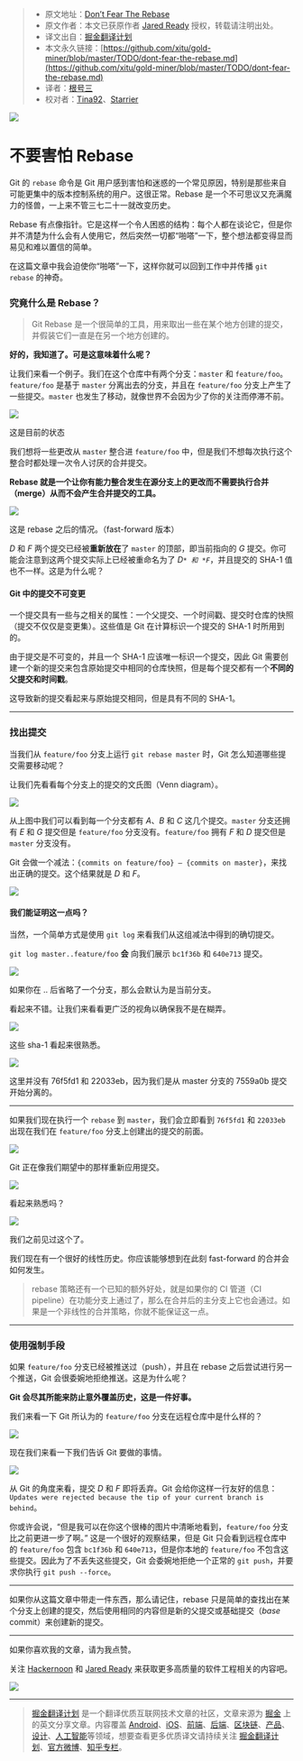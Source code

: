 > * 原文地址：[Don’t Fear The Rebase](https://hackernoon.com/dont-fear-the-rebase-bca683888dae)
> * 原文作者：本文已获原作者 [Jared Ready](https://hackernoon.com/@jared.ready) 授权，转载请注明出处。
> * 译文出自：[掘金翻译计划](https://github.com/xitu/gold-miner)
> * 本文永久链接：[https://github.com/xitu/gold-miner/blob/master/TODO/dont-fear-the-rebase.md](https://github.com/xitu/gold-miner/blob/master/TODO/dont-fear-the-rebase.md)
> * 译者：[根号三](https://github.com/sqrthree)
> * 校对者：[Tina92](https://github.com/Tina92)、[Starrier](https://github.com/Starriers)

![](https://ws3.sinaimg.cn/large/006tKfTcly1fpet99qa0jj31hc0icwg4.jpg)

# 不要害怕 Rebase

Git 的 `rebase` 命令是 Git 用户感到害怕和迷惑的一个常见原因，特别是那些来自可能更集中的版本控制系统的用户。这很正常。Rebase 是一个不可思议又充满魔力的怪兽，一上来不管三七二十一就改变历史。

Rebase 有点像指针。它是这样一个令人困惑的结构：每个人都在谈论它，但是你并不清楚为什么会有人使用它，然后突然一切都“啪嗒”一下，整个想法都变得显而易见和难以置信的简单。

在这篇文章中我会迫使你“啪嗒”一下，这样你就可以回到工作中并传播 `git rebase` 的神奇。

### 究竟什么是 Rebase？

> Git Rebase 是一个很简单的工具，用来取出一些在某个地方创建的提交，并假装它们一直是在另一个地方创建的。

**好的，我知道了。可是这意味着什么呢？**

让我们来看一个例子。我们在这个仓库中有两个分支：`master` 和 `feature/foo`。`feature/foo` 是基于 `master` 分离出去的分支，并且在 `feature/foo` 分支上产生了一些提交。`master` 也发生了移动，就像世界不会因为少了你的关注而停滞不前。

![](https://ws1.sinaimg.cn/large/006tKfTcly1fpeujk93g1j318g0rg41j.jpg)

这是目前的状态

我们想将一些更改从 `master` 整合进 `feature/foo` 中，但是我们不想每次执行这个整合时都处理一次令人讨厌的合并提交。

**Rebase 就是一个让你有能力整合发生在源分支上的更改而不需要执行合并（merge）从而不会产生合并提交的工具。**

![](https://ws2.sinaimg.cn/large/006tKfTcly1fpeups3ff0j31jk0g9acl.jpg)

这是 rebase 之后的情况。（fast-forward 版本）

*D* 和 *F* 两个提交已经被**重新放在**了 `master` 的顶部，即当前指向的 *G* 提交。你可能会注意到这两个提交实际上已经被重命名为了 *D`* 和 *F`*，并且提交的 SHA-1 值也不一样。这是为什么呢？

#### Git 中的提交不可变更

一个提交具有一些与之相关的属性：一个父提交、一个时间戳、提交时仓库的快照（提交不仅仅是变更集）。这些值是 Git 在计算标识一个提交的 SHA-1 时所用到的。

由于提交是不可变的，并且一个 SHA-1 应该唯一标识一个提交，因此 Git 需要创建一个新的提交来包含原始提交中相同的仓库快照，但是每个提交都有一个**不同的父提交和时间戳**。

这导致新的提交看起来与原始提交相同，但是具有不同的 SHA-1。

---

### 找出提交

当我们从 `feature/foo` 分支上运行 `git rebase master` 时，Git 怎么知道哪些提交需要移动呢？

让我们先看看每个分支上的提交的文氏图（Venn diagram）。

![](https://ws2.sinaimg.cn/large/006tKfTcly1fpevtxsiwvj318g0ufads.jpg)

从上图中我们可以看到每一个分支都有 *A*、*B* 和 *C* 这几个提交。`master` 分支还拥有 *E* 和 *G* 提交但是 `feature/foo` 分支没有。`feature/foo` 拥有 *F* 和 *D* 提交但是 `master` 分支没有。

Git 会做一个减法：`{commits on feature/foo} — {commits on master}`，来找出正确的提交。这个结果就是 *D* 和 *F*。

![](https://ws2.sinaimg.cn/large/006tKfTcly1fpevx9tq3rj318g0v577x.jpg)

#### 我们能证明这一点吗？

当然，一个简单方式是使用 `git log` 来看我们从这组减法中得到的确切提交。

`git log master..feature/foo` **会** 向我们展示 `bc1f36b` 和 `640e713` 提交。

![](https://ws3.sinaimg.cn/large/006tKfTcly1fpew0jd7j1j318g045wfn.jpg)

如果你在 .. 后省略了一个分支，那么会默认为是当前分支。

看起来不错。让我们来看看更广泛的视角以确保我不是在糊弄。

![](https://ws3.sinaimg.cn/large/006tKfTcly1fpew54td7vj318g07ajty.jpg)

这些 sha-1 看起来很熟悉。

![](https://ws3.sinaimg.cn/large/006tKfTcly1fpew5prdn4j318g0790v3.jpg)

这里并没有 76f5fd1 和 22033eb，因为我们是从 master 分支的 7559a0b 提交开始分离的。

---

如果我们现在执行一个 `rebase` 到 `master`，我们会立即看到 `76f5fd1` 和 `22033eb` 出现在我们在 `feature/foo` 分支上创建出的提交的前面。

![](https://ws3.sinaimg.cn/large/006tKfTcly1fpewljxlmej318g05y0u9.jpg)

Git 正在像我们期望中的那样重新应用提交。

![](https://ws3.sinaimg.cn/large/006tKfTcly1fpewouxdggj318g0a0dj0.jpg)

看起来熟悉吗？

![](https://ws3.sinaimg.cn/large/006tKfTcly1fpewpe9c16j318g0d0jt3.jpg)

我们之前见过这个了。

我们现在有一个很好的线性历史。你应该能够想到在此刻 fast-forward 的合并会如何发生。

> rebase 策略还有一个已知的额外好处，就是如果你的 CI 管道（CI pipeline）在功能分支上通过了，那么在合并后的主分支上它也会通过。如果是一个非线性的合并策略，你就不能保证这一点。

---

### 使用强制手段

如果 `feature/foo` 分支已经被推送过（push），并且在 rebase 之后尝试进行另一个推送，Git 会很委婉地拒绝推送。这是为什么呢？

**Git 会尽其所能来防止意外覆盖历史，这是一件好事。**

我们来看一下 Git 所认为的 `feature/foo` 分支在远程仓库中是什么样的？

![](https://ws2.sinaimg.cn/large/006tKfTcly1fpexhw94i1j31080oi76p.jpg)

现在我们来看一下我们告诉 Git 要做的事情。

![](https://ws4.sinaimg.cn/large/006tKfTcly1fpexk964q3j318g0fl40s.jpg)

从 Git 的角度来看，提交 *D* 和 *F* 即将丢弃。Git 会给你这样一行友好的信息：`Updates were rejected because the tip of your current branch is behind`。

你或许会说，“但是我可以在你这个很棒的图片中清晰地看到，`feature/foo` 分支比之前更进一步了啊。” 这是一个很好的观察结果，但是 Git 只会看到远程仓库中的 `feature/foo` 包含 `bc1f36b` 和 `640e713`，但是你本地的 `feature/foo` 不包含这些提交。因此为了不丢失这些提交，Git 会委婉地拒绝一个正常的 `git push`，并要求你执行 `git push --force`。

---

如果你从这篇文章中带走一件东西，那么请记住，rebase 只是简单的查找出在某个分支上创建的提交，然后使用相同的内容但是新的父提交或基础提交（*base* commit）来创建新的提交。

---

如果你喜欢我的文章，请为我点赞。

关注 [Hackernoon](https://medium.com/@hackernoon) 和 [Jared Ready](https://medium.com/@jared.ready) 来获取更多高质量的软件工程相关的内容吧。

[![](https://cdn-images-1.medium.com/max/1600/1*PZjwR1Nbluff5IMI6Y1T6g@2x.png)](https://goo.gl/w4Pbea)

---

> [掘金翻译计划](https://github.com/xitu/gold-miner) 是一个翻译优质互联网技术文章的社区，文章来源为 [掘金](https://juejin.im) 上的英文分享文章。内容覆盖 [Android](https://github.com/xitu/gold-miner#android)、[iOS](https://github.com/xitu/gold-miner#ios)、[前端](https://github.com/xitu/gold-miner#前端)、[后端](https://github.com/xitu/gold-miner#后端)、[区块链](https://github.com/xitu/gold-miner#区块链)、[产品](https://github.com/xitu/gold-miner#产品)、[设计](https://github.com/xitu/gold-miner#设计)、[人工智能](https://github.com/xitu/gold-miner#人工智能)等领域，想要查看更多优质译文请持续关注 [掘金翻译计划](https://github.com/xitu/gold-miner)、[官方微博](http://weibo.com/juejinfanyi)、[知乎专栏](https://zhuanlan.zhihu.com/juejinfanyi)。
